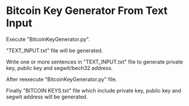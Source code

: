# Bitcoin Key Generator From Text Input


Execute "BitcoinKeyGenerator.py".

"TEXT_INPUT.txt" file will be generated.

Write one or more sentences in "TEXT_INPUT.txt" file to generate private key, public key and segwit/bech32 address.

After reexecute "BitcoinKeyGenerator.py" file. 

Finally "BITCOIN KEYS.txt" file which include private key, public key and segwit address will be generated.


